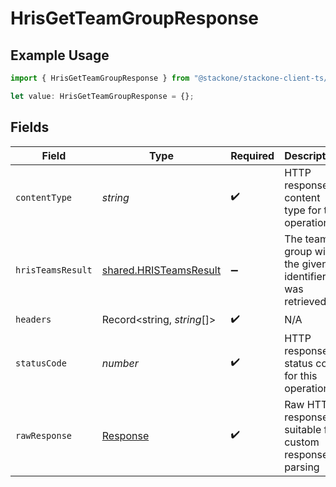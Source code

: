 # HrisGetTeamGroupResponse

## Example Usage

```typescript
import { HrisGetTeamGroupResponse } from "@stackone/stackone-client-ts/sdk/models/operations";

let value: HrisGetTeamGroupResponse = {};
```

## Fields

| Field                                                                   | Type                                                                    | Required                                                                | Description                                                             |
| ----------------------------------------------------------------------- | ----------------------------------------------------------------------- | ----------------------------------------------------------------------- | ----------------------------------------------------------------------- |
| `contentType`                                                           | *string*                                                                | :heavy_check_mark:                                                      | HTTP response content type for this operation                           |
| `hrisTeamsResult`                                                       | [shared.HRISTeamsResult](../../../sdk/models/shared/hristeamsresult.md) | :heavy_minus_sign:                                                      | The team group with the given identifier was retrieved.                 |
| `headers`                                                               | Record<string, *string*[]>                                              | :heavy_check_mark:                                                      | N/A                                                                     |
| `statusCode`                                                            | *number*                                                                | :heavy_check_mark:                                                      | HTTP response status code for this operation                            |
| `rawResponse`                                                           | [Response](https://developer.mozilla.org/en-US/docs/Web/API/Response)   | :heavy_check_mark:                                                      | Raw HTTP response; suitable for custom response parsing                 |